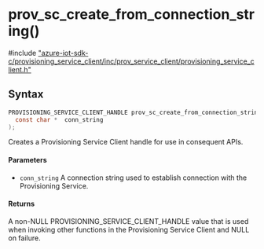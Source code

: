 # prov_sc_create_from_connection_string()

\#include ["azure-iot-sdk-c/provisioning_service_client/inc/prov_service_client/provisioning_service_client.h"](../iot-c-ref-provisioning-service-client-h.md)  

## Syntax

```C
PROVISIONING_SERVICE_CLIENT_HANDLE prov_sc_create_from_connection_string(
  const char *	conn_string
);

```

Creates a Provisioning Service Client handle for use in consequent APIs.

#### Parameters
* `conn_string` A connection string used to establish connection with the Provisioning Service.

#### Returns
A non-NULL PROVISIONING_SERVICE_CLIENT_HANDLE value that is used when invoking other functions in the Provisioning Service Client and NULL on failure.

